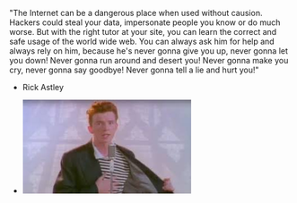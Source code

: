"The Internet can be a dangerous place when used without causion. Hackers could steal
your data, impersonate people you know or do much worse. But with the right tutor at
your site, you can learn the correct and safe usage of the world wide web. You can 
always ask him for help and always rely on him, because he's never gonna give you up,
never gonna let you down! Never gonna run around and desert you! Never gonna make you
cry, never gonna say goodbye! Never gonna tell a lie and hurt you!"
  - Rick Astley
  
  
  
  
  
  
  
  
  
  
  
  
  - ![Rick Astley](./rick.jpeg?raw=true "Founder of the Internet")
